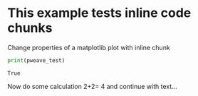 
# This example tests inline code chunks  


Change properties of a matplotlib plot with inline chunk

	



```python
print(pweave_test)
```

```
True
```



Now do some calculation 2+2= 4 and continue with text...
